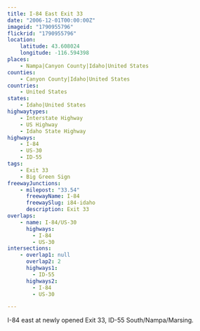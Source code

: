 ```yaml
---
title: I-84 East Exit 33
date: "2006-12-01T00:00:00Z"
imageid: "1790955796"
flickrid: "1790955796"
location:
    latitude: 43.608024
    longitude: -116.594398
places:
    - Nampa|Canyon County|Idaho|United States
counties:
    - Canyon County|Idaho|United States
countries:
    - United States
states:
    - Idaho|United States
highwaytypes:
    - Interstate Highway
    - US Highway
    - Idaho State Highway
highways:
    - I-84
    - US-30
    - ID-55
tags:
    - Exit 33
    - Big Green Sign
freewayJunctions:
    - milepost: "33.54"
      freewayName: I-84
      freewaySlug: i84-idaho
      description: Exit 33
overlaps:
    - name: I-84/US-30
      highways:
        - I-84
        - US-30
intersections:
    - overlap1: null
      overlap2: 2
      highways1:
        - ID-55
      highways2:
        - I-84
        - US-30

---
```

I-84 east at newly opened Exit 33, ID-55 South/Nampa/Marsing.